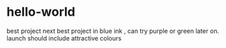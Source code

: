 # hello-world
best project 
next best project in blue ink , can try purple or green later on. 
launch should include attractive colours 
